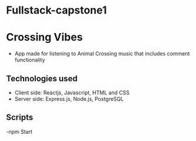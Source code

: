 # Fullstack-capstone1


# Crossing Vibes
- App made for listening to Animal Crossing music that includes comment functionality

## Technologies used
- Client side: Reactjs, Javascript, HTML and CSS
- Server side: Express.js, Node.js, PostgreSQL

## Scripts 
-npm Start
